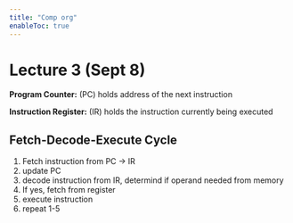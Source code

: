 ```yaml
---
title: "Comp org"
enableToc: true
---
```



# Lecture 3 (Sept 8)

**Program Counter:** (PC) holds address of the next instruction

**Instruction Register:** (IR) holds the instruction currently being executed


## Fetch-Decode-Execute Cycle
1.  Fetch instruction from PC -> IR
2. update PC
3. decode instruction from IR, determind if operand needed from memory
4. If yes, fetch from register
5. execute instruction
6. repeat 1-5 




